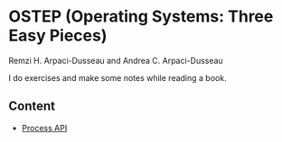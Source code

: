 # OSTEP (Operating Systems: Three Easy Pieces)
Remzi H. Arpaci-Dusseau and Andrea C. Arpaci-Dusseau

I do exercises and make some notes while reading a book.

## Content 
- [Process API](https://github.com/ilshat25/OSTEP/tree/main/cpu-api/hw)
